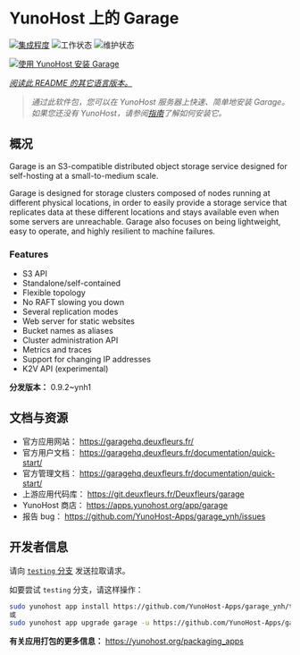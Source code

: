 <!--
注意：此 README 由 <https://github.com/YunoHost/apps/tree/master/tools/readme_generator> 自动生成
请勿手动编辑。
-->

# YunoHost 上的 Garage

[![集成程度](https://dash.yunohost.org/integration/garage.svg)](https://ci-apps.yunohost.org/ci/apps/garage/) ![工作状态](https://ci-apps.yunohost.org/ci/badges/garage.status.svg) ![维护状态](https://ci-apps.yunohost.org/ci/badges/garage.maintain.svg)

[![使用 YunoHost 安装 Garage](https://install-app.yunohost.org/install-with-yunohost.svg)](https://install-app.yunohost.org/?app=garage)

*[阅读此 README 的其它语言版本。](./ALL_README.md)*

> *通过此软件包，您可以在 YunoHost 服务器上快速、简单地安装 Garage。*  
> *如果您还没有 YunoHost，请参阅[指南](https://yunohost.org/install)了解如何安装它。*

## 概况

Garage is an S3-compatible distributed object storage service designed for self-hosting at a small-to-medium scale.

Garage is designed for storage clusters composed of nodes running at different physical locations, in order to easily provide a storage service that replicates data at these different locations and stays available even when some servers are unreachable. Garage also focuses on being lightweight, easy to operate, and highly resilient to machine failures.

### Features

- S3 API
- Standalone/self-contained
- Flexible topology
- No RAFT slowing you down
- Several replication modes
- Web server for static websites
- Bucket names as aliases
- Cluster administration API
- Metrics and traces
- Support for changing IP addresses
- K2V API (experimental)


**分发版本：** 0.9.2~ynh1
## 文档与资源

- 官方应用网站： <https://garagehq.deuxfleurs.fr/>
- 官方用户文档： <https://garagehq.deuxfleurs.fr/documentation/quick-start/>
- 官方管理文档： <https://garagehq.deuxfleurs.fr/documentation/quick-start/>
- 上游应用代码库： <https://git.deuxfleurs.fr/Deuxfleurs/garage>
- YunoHost 商店： <https://apps.yunohost.org/app/garage>
- 报告 bug： <https://github.com/YunoHost-Apps/garage_ynh/issues>

## 开发者信息

请向 [`testing` 分支](https://github.com/YunoHost-Apps/garage_ynh/tree/testing) 发送拉取请求。

如要尝试 `testing` 分支，请这样操作：

```bash
sudo yunohost app install https://github.com/YunoHost-Apps/garage_ynh/tree/testing --debug
或
sudo yunohost app upgrade garage -u https://github.com/YunoHost-Apps/garage_ynh/tree/testing --debug
```

**有关应用打包的更多信息：** <https://yunohost.org/packaging_apps>
